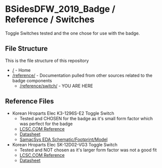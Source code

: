# BSidesDFW_2019_Badge / Reference / Switches

Toggle Switches tested and the one chose for use with the badge.

## File Structure

This is the file structure of this repository

* [/](/README.md) - Home
* [/reference/](/reference/) - Documentation pulled from other sources related to the badge components
  * [/reference/switch/](/reference/switch/) - YOU ARE HERE

## Reference Files

* Korean Hroparts Elec K3-1296S-E2 Toggle Switch
  * Tested and CHOSEN for the badge as it's small form factor which was perfect for the badge
  * [LCSC.COM Reference](./Korean-Hroparts-Elec-K3-1296S-E2_C136659_lcsc.com.pdf)
  * [Datasheet](./Korean-Hroparts-Elec-K3-1296S-E2_C136659_datasheet.pdf)
  * [SamacSys EDA Schematic/Footprint/Model](./LIB_K3-1296S-E2.zip)
* Korean Hroparts Elec SK-12D02-VG3 Toggle Switch
  * Tested and NOT chosen as it's larger form factor was not a good fit
  * [LCSC.COM Reference](./Korean-Hroparts-Elec-SK-12D02-VG3_C136723_lcsc.com.pdf)
  * [Datasheet](./Korean-Hroparts-Elec-SK-12D02-VG3_C136723_datasheet.pdf)
